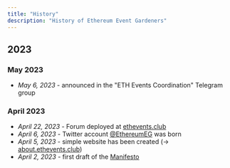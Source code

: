 ```yaml
---
title: "History"
description: "History of Ethereum Event Gardeners"
---
```



## 2023
### May 2023
- *May 6, 2023* - announced in the "ETH Events Coordination" Telegram group

### April 2023
- *April 22, 2023* - Forum deployed at [ethevents.club](https://ethevents.club)
- *April 6, 2023* - Twitter account [@EthereumEG](https://twitter.com/EthereumEG) was born
- *April 5, 2023* - simple website has been created (→ [about.ethevents.club](https://about.ethevents.club))
- *April 2, 2023* - first draft of the [Manifesto](/en/manifesto)